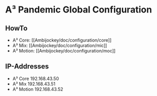 # A³ Pandemic Global Configuration
## HowTo
-  A³ Core: [[Ambijockey/doc/configuration/core]]
- A³ Mix: [[Ambijockey/doc/configuration/mic]]
- A³ Motion: [[Ambijockey/doc/configuration/moc]]

## IP-Addresses
- A³ Core 192.168.43.50
- A³ Mix 192.168.43.51
- A³ Motion 192.168.43.52